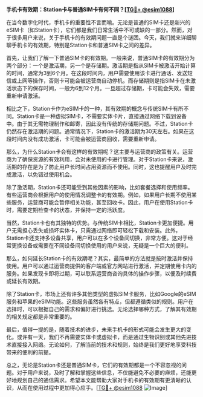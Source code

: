 **手机卡有效期：Station卡与普通SIM卡有何不同？[[TG💪+ @esim1088](https://t.me/s/esim1088)]**

在当今数字化时代，手机卡的重要性不言而喻。无论是普通的SIM卡还是新兴的eSIM卡（如Station卡），它们都是我们日常生活中不可或缺的一部分。然而，对于很多用户来说，关于手机卡的有效期问题一直是个谜团。今天，我们就来详细聊聊手机卡的有效期，特别是Station卡和普通SIM卡之间的差异。

首先，让我们了解一下普通SIM卡的有效期。一般来说，普通SIM卡的有效期分为两个部分：一个是激活期，另一个是存储期。激活期是指从SIM卡被激活开始计算的时间，通常为3到6个月。在这段时间内，用户需要使用该卡进行通话、发送短信或上网等操作，否则卡可能会被运营商自动停机。而存储期则是指SIM卡在未激活状态下的保存时间，一般为6到12个月。一旦超过存储期，卡可能会失效，需要重新申请激活。

相比之下，Station卡作为eSIM卡的一种，其有效期的概念与传统SIM卡有所不同。Station卡是一种虚拟SIM卡，不需要实体卡片，直接通过网络下载到设备中。由于其无需物理制作和邮寄，因此没有传统的存储期问题。不过，Station卡仍然存在激活期的问题。通常情况下，Station卡的激活期为30天左右。如果在这段时间内没有成功激活，卡可能会被运营商回收，需要重新申请。

那么，为什么Station卡会有这样的有效期呢？这主要与运营商的政策有关。运营商为了确保资源的有效利用，会对未使用的卡进行管理。对于Station卡来说，激活期的存在是为了防止用户长时间占用资源而不使用。同时，这也提醒用户及时完成激活，以免错过使用机会。

除了激活期，Station卡还可能受到其他因素的影响，比如套餐选择和使用频率。有些运营商会根据用户的使用情况调整卡的有效期。例如，如果用户长期不使用某些服务，运营商可能会暂停相关功能，甚至回收卡。因此，用户在使用Station卡时，需要定期检查卡的状态，并保持一定的活跃度。

当然，Station卡也有其独特的优势。与传统SIM卡相比，Station卡更加便捷。用户无需担心丢失或损坏实体卡，只需通过网络即可轻松下载和安装。此外，Station卡还支持多设备共享，用户可以在多个设备间切换，非常方便。这对于经常更换设备或需要在不同设备间切换使用的用户来说，无疑是一个巨大的便利。

那么，如何延长Station卡的有效期呢？其实，最简单的方法就是按时激活并保持使用。用户可以通过运营商提供的客户端或官方网站进行激活，并定期使用卡内的服务。如果发现卡即将过期，可以联系运营商咨询具体的操作步骤，以便及时续费或延长有效期。

除了Station卡，市场上还有许多其他类型的虚拟SIM卡服务，比如Google的eSIM服务和苹果的eSIM功能。这些服务虽然各有特点，但都遵循类似的规则。用户在选择时，可以根据自己的需求和偏好进行挑选。无论选择哪种方式，了解其有效期的相关规定都是非常重要的。

最后，值得一提的是，随着技术的进步，未来手机卡的形式可能会发生更大的变化。或许有一天，我们不再需要实体卡或虚拟卡，而是通过生物识别或其他先进技术直接接入网络。无论如何，了解当前的技术和规则，始终是我们更好地享受科技带来的便利的前提。

总之，无论是Station卡还是普通SIM卡，它们的有效期都是一个不容忽视的问题。对于用户来说，及时了解和掌握这些信息，不仅能避免不必要的麻烦，还能更好地规划自己的通信需求。希望本文能帮助大家对手机卡的有效期有更清晰的认识，从而在使用过程中更加得心应手。[[TG💪+ @esim1088](https://t.me/s/esim1088) ![Image](https://i.postimg.cc/4NQfJmqS/Snipaste-2025-05-13-00-14-12.png)]